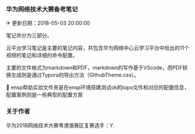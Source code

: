 ### 华为网络技术大赛备考笔记

✈ 更新日期：2018-05-03 20:00:00

笔记共分为三部分。

云平台学习笔记是主要的笔记内容，共包含华为网络中心云学习平台中给出的11个视频的笔记和详细的命令配置。

主要的文件格式为markdown和PDF，markdown的写作基于VScode，而PDF转换生成则是通过Typora的导出方法（GithubTheme.css）。

📌 ensp帮助实验文件夹是在ensp环境搭建测试ok的topo文件和对应的配置信息，配置案例则是一些典型的配置方案

### 关于作者

华为2018网络技术大赛粤港澳赛区复赛选手：Y.
